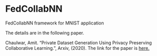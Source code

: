 # FedCollabNN
FedCollabNN framework for MNIST application

The details are in the following paper. 

Chaulwar, Amit. “Private Dataset Generation Using Privacy Preserving Collaborative Learning.”, Arxiv,  (2020).
The link for the paper is [here.](https://arxiv.org/pdf/2004.13598.pdf)

